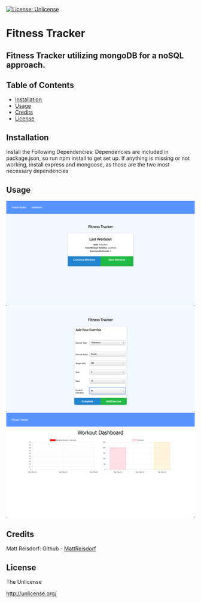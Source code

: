 [![License: Unlicense](https://img.shields.io/badge/license-Unlicense-blue.svg)](http://unlicense.org/)
# Fitness Tracker

## Fitness Tracker utilizing mongoDB for a noSQL approach.


## Table of Contents

- [Installation](#Installation)
- [Usage](#Usage)
- [Credits](#Credits)
- [License](#License)

## Installation

Install the Following Dependencies:
Dependencies are included in package.json, so run npm install to get set up. If anything is missing or not working, install express and mongoose, as those are the two most necessary dependencies


## Usage



![main](./public/images/screenshot.png)
![add](./public/images/screenshot2.png)
![stats](./public/images/screenshot3.png)



## Credits

Matt Reisdorf:
Github - [MattReisdorf](https://github.com/MattReisdorf)

## License

The Unlicense

http://unlicense.org/